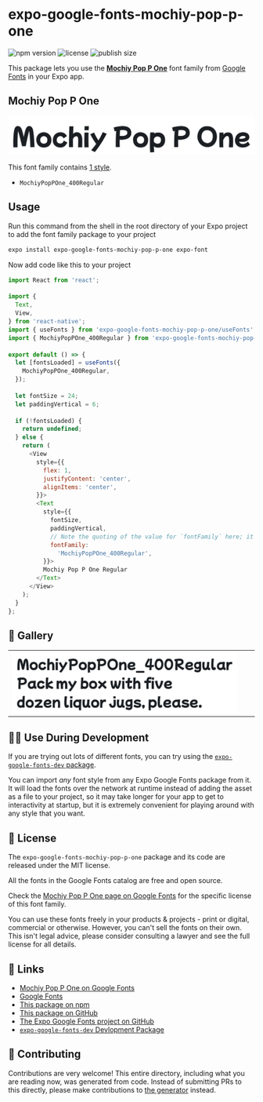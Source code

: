 # expo-google-fonts-mochiy-pop-p-one

![npm version](https://flat.badgen.net/npm/v/expo-google-fonts-mochiy-pop-p-one)
![license](https://flat.badgen.net/github/license/expo/google-fonts)
![publish size](https://flat.badgen.net/packagephobia/install/expo-google-fonts-mochiy-pop-p-one)

This package lets you use the [**Mochiy Pop P One**](https://fonts.google.com/specimen/Mochiy+Pop+P+One) font family from [Google Fonts](https://fonts.google.com/) in your Expo app.

## Mochiy Pop P One

![Mochiy Pop P One](./font-family.png)

This font family contains [1 style](#-gallery).

- `MochiyPopPOne_400Regular`

## Usage

Run this command from the shell in the root directory of your Expo project to add the font family package to your project
```sh
expo install expo-google-fonts-mochiy-pop-p-one expo-font
```

Now add code like this to your project
```js
import React from 'react';

import {
  Text,
  View,
} from 'react-native';
import { useFonts } from 'expo-google-fonts-mochiy-pop-p-one/useFonts';
import { MochiyPopPOne_400Regular } from 'expo-google-fonts-mochiy-pop-p-one/400Regular';

export default () => {
  let [fontsLoaded] = useFonts({
    MochiyPopPOne_400Regular,
  });

  let fontSize = 24;
  let paddingVertical = 6;

  if (!fontsLoaded) {
    return undefined;
  } else {
    return (
      <View
        style={{
          flex: 1,
          justifyContent: 'center',
          alignItems: 'center',
        }}>
        <Text
          style={{
            fontSize,
            paddingVertical,
            // Note the quoting of the value for `fontFamily` here; it expects a string!
            fontFamily:
              'MochiyPopPOne_400Regular',
          }}>
          Mochiy Pop P One Regular
        </Text>
      </View>
    );
  }
};

```

## 🔡 Gallery


||||
|-|-|-|
|![MochiyPopPOne_400Regular](.//400Regular/MochiyPopPOne_400Regular.ttf.png)||||


## 👩‍💻 Use During Development

If you are trying out lots of different fonts, you can try using the [`expo-google-fonts-dev` package](https://github.com/freeboub/google-fonts/tree/master/font-packages/dev#readme).

You can import *any* font style from any Expo Google Fonts package from it. It will load the fonts
over the network at runtime instead of adding the asset as a file to your project, so it may take longer
for your app to get to interactivity at startup, but it is extremely convenient
for playing around with any style that you want.

## 📖 License

The `expo-google-fonts-mochiy-pop-p-one` package and its code are released under the MIT license.

All the fonts in the Google Fonts catalog are free and open source.

Check the [Mochiy Pop P One page on Google Fonts](https://fonts.google.com/specimen/Mochiy+Pop+P+One) for the specific license of this font family.

You can use these fonts freely in your products & projects - print or digital, commercial or otherwise. However, you can't sell the fonts on their own. This isn't legal advice, please consider consulting a lawyer and see the full license for all details.

## 🔗 Links

- [Mochiy Pop P One on Google Fonts](https://fonts.google.com/specimen/Mochiy+Pop+P+One)
- [Google Fonts](https://fonts.google.com/)
- [This package on npm](https://www.npmjs.com/package/expo-google-fonts-mochiy-pop-p-one)
- [This package on GitHub](https://github.com/freeboub/google-fonts/tree/master/font-packages/mochiy-pop-p-one)
- [The Expo Google Fonts project on GitHub](https://github.com/freeboub/google-fonts)
- [`expo-google-fonts-dev` Devlopment Package](https://github.com/freeboub/google-fonts/tree/master/font-packages/dev)

## 🤝 Contributing

Contributions are very welcome! This entire directory, including what you are reading now, was generated from code. Instead of submitting PRs to this directly, please make contributions to [the generator](https://github.com/freeboub/google-fonts/tree/master/packages/generator) instead.
